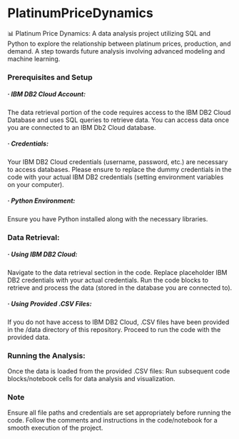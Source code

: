 # PlatinumPriceDynamics
📊 Platinum Price Dynamics: A data analysis project utilizing SQL and Python to explore the relationship between platinum prices, production, and demand. A step towards future analysis involving advanced modeling and machine learning.

### Prerequisites and Setup
##### · IBM DB2 Cloud Account: 
The data retrieval portion of the code requires access to the IBM DB2 Cloud Database and uses SQL queries to retrieve data. You can access data once you are connected to an IBM Db2 Cloud database.
##### · Credentials: 
Your IBM DB2 Cloud credentials (username, password, etc.) are necessary to access databases. Please ensure to replace the dummy credentials in the code with your actual IBM DB2 credentials (setting environment variables on your computer).
##### · Python Environment: 
Ensure you have Python installed along with the necessary libraries.

### Data Retrieval:
##### · Using IBM DB2 Cloud:
Navigate to the data retrieval section in the code.
Replace placeholder IBM DB2 credentials with your actual credentials.
Run the code blocks to retrieve and process the data (stored in the database you are connected to).
##### · Using Provided .CSV Files:
If you do not have access to IBM DB2 Cloud, .CSV files have been provided in the /data directory of this repository.
Proceed to run the code with the provided data.

### Running the Analysis:
Once the data is loaded from the provided .CSV files:
Run subsequent code blocks/notebook cells for data analysis and visualization.

### Note
Ensure all file paths and credentials are set appropriately before running the code.
Follow the comments and instructions in the code/notebook for a smooth execution of the project.
